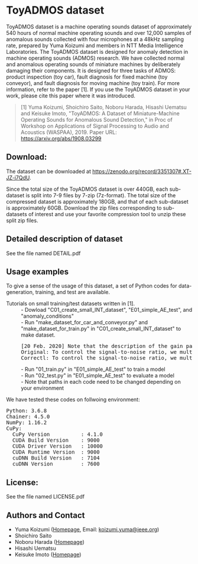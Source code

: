 # ToyADMOS dataset
ToyADMOS dataset is a machine operating sounds dataset of approximately 540 hours of normal machine operating sounds and over 12,000 samples of anomalous sounds collected with four microphones at a 48kHz sampling rate, prepared by Yuma Koizumi and members in NTT Media Intelligence Laboratories. The ToyADMOS dataset is designed for anomaly detection in machine operating sounds (ADMOS) research. We have collected normal and anomalous operating sounds of miniature machines by deliberately damaging their components. It is designed for three tasks of ADMOS: product inspection (toy car), fault diagnosis for fixed machine (toy conveyor), and fault diagnosis for moving machine (toy train). For more information, refer to the paper [1]. If you use the ToyADMOS dataset in your work, please cite this paper where it was introduced.

>[1] Yuma Koizumi, Shoichiro Saito, Noboru Harada, Hisashi Uematsu and Keisuke Imoto, "ToyADMOS: A Dataset of Miniature-Machine Operating Sounds for Anomalous Sound Detection," in Proc of Workshop on Applications of Signal Processing to Audio and Acoustics (WASPAA), 2019.
> Paper URL: https://arxiv.org/abs/1908.03299

## Download:
The dataset can be downloaded at https://zenodo.org/record/3351307#.XT-JZ-j7QdU. 

Since the total size of the ToyADMOS dataset is over 440GB, each sub-dataset is split into 7-9 files by 7-zip (7z-format). The total size of the compressed dataset is approximately 180GB, and that of each sub-dataset is approximately 60GB. Download the zip files corresponding to sub-datasets of interest and use your favorite compression tool to unzip these split zip files. 


## Detailed description of dataset
See the file named DETAIL.pdf

## Usage examples

To give a sense of the usage of this dataset, a set of Python codes for data-generation, training, and test are available. 

 <dl>
  <dt>Tutorials on small training/test datasets written in [1].</dt>
  <dd> - Dowload "C01_create_small_INT_dataset", "E01_simple_AE_test", and "anomaly_conditions"</dd>
  <dd> - Run "make_dataset_for_car_and_conveyor.py" and "make_dataset_for_train.py" in "C01_create_small_INT_dataset" to make dataset. 
<pre>
[20 Feb. 2020] Note that the description of the gain parameters in our paper was wrong.
Original: To control the signal-to-noise ratio, we multiplied 3.16 (+10 dB) by the waveforms of target sounds in the toy-car and toy-conveyor sub-datasets and by the waveforms of noise sounds in the toy-train sub-dataset. 
Correctl: To control the signal-to-noise ratio, we multiplied 3.16 (+10 dB) by the waveforms of target sounds in toy-train sub-dataset and by the waveforms of noise sounds in the toy-car and toy-conveyor sub-datasets.
</pre>
 </dd>
  <dd> - Run "01_train.py" in "E01_simple_AE_test" to train a model</dd>
  <dd> - Run "02_test.py" in "E01_simple_AE_test" to evaluate a model</dd>
  <dd> - Note that paths in each code need to be changed depending on your environment</dd>
</dl> 
  

We have tested these codes on follwoing environment:
<pre>
Python: 3.6.8
Chainer: 4.5.0
NumPy: 1.16.2
CuPy:
  CuPy Version          : 4.1.0
  CUDA Build Version    : 9000
  CUDA Driver Version   : 10000
  CUDA Runtime Version  : 9000
  cuDNN Build Version   : 7104
  cuDNN Version         : 7600
</pre>

## License: 
See the file named LICENSE.pdf

## Authors and Contact
- Yuma Koizumi ([Homepage](https://sites.google.com/site/yumakoizumiweb/profile-english), Email: <koizumi.yuma@ieee.org>)
- Shoichiro Saito
- Noboru Harada ([Homepage](http://www.kecl.ntt.co.jp/people/harada.noboru/index.html))
- Hisashi Uematsu
- Keisuke Imoto ([Homepage](https://sites.google.com/site/ksukeimoto/))
